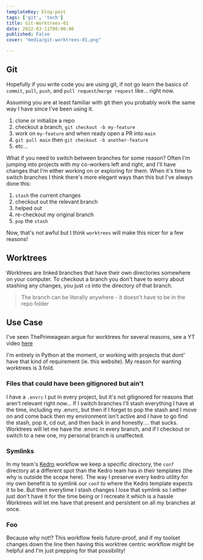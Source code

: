 ```yaml
---
templateKey: blog-post
tags: ['git', 'tech']
title: Git-Worktrees-01
date: 2022-03-11T00:00:00
published: False
cover: "media/git-worktrees-01.png"

---
```


## Git 

Hopefully if you write code you are using git, if not go learn the basics of `commit`, `pull`, `push`, and `pull request`/`merge request` like... right now.

Assuming you are at least familiar with git then you probably work the same way I have since I've been using it.

1. clone or initialize a repo
2. checkout a branch, `git checkout -b my-feature`
3. work on `my-feature` and when ready open a PR into `main`
4. `git pull main` then `git checkout -b another-feature`
5. etc...


What if you need to switch between branches for some reason? Often I'm jumping into projects with my co-workers left and right, and I'll have changes that I'm either working on or exploring for them.
When it's time to switch branches I think there's more elegant ways than this but I've always done this:

1. `stash` the current changes
2. checkout out the relevant branch 
3. helped out 
4. re-checkout my original branch
5. `pop` the `stash`

Now, that's not awful but I think `worktrees` will make this nicer for a few reasons!

## Worktrees

Worktrees are linked branches that have their own directories somewhere on your computer.
To checkout a branch you don't have to worry about stashing any changes, you just `cd` into the directory of that branch.

> The branch can be literally anywhere - it doesn't have to be in the repo folder


## Use Case

I've seen ThePrimeagean argue for worktrees for several reasons, see a YT video [here](https://www.youtube.com/watch?v=2uEqYw-N8uE)

I'm entirely in Python at the moment, or working with projects that dont' have that kind of requirement (ie. this website).
My reason for wanting worktrees is 3 fold.

### Files that could have been gitignored but ain't

I have a `.envrc` I put in every project, but it's not gitignored for reasons that aren't relevant right now...
If I switch branches I'll stash everything I have at the time, including my .envrc, but then if I forget to pop the stash and I move on and come back then my environment isn't active and I have to go find the stash, pop it, cd out, and then back in and honestly.... that sucks.
Worktrees will let me have the .envrc in every branch, and if I checkout or switch to a new one, my personal branch is unaffected.


### Symlinks

In my team's [Kedro](https://kedro.readthedocs.io/en/stable/01_introduction/01_introduction.html) workflow we keep a specific directory, the `conf` directory at a different spot than the Kedro team has in their templates (the why is outside the scope here).
The way I preserve every kedro utility for my own benefit is to symlink our `conf` to where the Kedro template expects it to be. 
But then everytime I stash changes I lose that symlink so I either just don't have it for the time being or I recreate it which is a hassle
Worktrees will let me have that present and persistent on all my branches at once.

### Foo

Because why not!? This workflow feels future-proof, and if my toolset changes down the line then having this worktree centric workflow might be helpful and I'm just prepping for that possibility!

